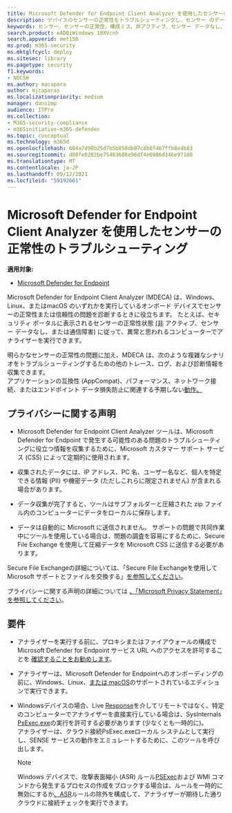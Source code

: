 ```yaml
---
title: Microsoft Defender for Endpoint Client Analyzer を使用したセンサーの正常性のトラブルシューティング
description: デバイスのセンサーの正常性をトラブルシューティングし、センサー のデータまたは機能に影響を与える潜在的な構成、環境、接続、または利用統計情報の問題を特定します。
keywords: センサー、センサーの正常性、構成ミス、非アクティブ、センサー データなし、センサー データ、通信障害、通信障害
search.product: eADQiWindows 10XVcnh
search.appverid: met150
ms.prod: m365-security
ms.mktglfcycl: deploy
ms.sitesec: library
ms.pagetype: security
f1.keywords:
- NOCSH
ms.author: macapara
author: mjcaparas
ms.localizationpriority: medium
manager: dansimp
audience: ITPro
ms.collection:
- M365-security-compliance
- m365initiative-m365-defender
ms.topic: conceptual
ms.technology: m365d
ms.openlocfilehash: 604a7d98b25d7b5b858db87c8b8f467ffb8edb83
ms.sourcegitcommit: d08fe0282be75483608e96df4e6986d346e97180
ms.translationtype: MT
ms.contentlocale: ja-JP
ms.lasthandoff: 09/12/2021
ms.locfileid: "59192661"
---
```

#  <a name="troubleshoot-sensor-health-using-microsoft-defender-for-endpoint-client-analyzer"></a>Microsoft Defender for Endpoint Client Analyzer を使用したセンサーの正常性のトラブルシューティング

**適用対象:**
- [Microsoft Defender for Endpoint](https://go.microsoft.com/fwlink/p/?linkid=2146631)

Microsoft Defender for Endpoint Client Analyzer (MDECA) は、Windows、Linux、または[](/microsoft-365/security/defender-endpoint/onboard-configure)macOS のいずれかを実行しているオンボード デバイスでセンサーの正常性または信頼性の問題を診断するときに役立ちます。 たとえば、セキュリティ ポータルに表示されるセンサーの正常性状態 [(非](/microsoft-365/security/defender-endpoint/fix-unhealthy-sensors) アクティブ、センサー データなし、または通信障害) に従って、異常と思われるコンピューターでアナライザーを実行できます。

明らかなセンサーの正常性の問題に加え、MDECA は、次のような複雑なシナリオをトラブルシューティングするための他のトレース、ログ、および診断情報を収集できます。  
アプリケーションの互換性 (AppCompat)、パフォーマンス、ネットワーク接続、またはエンドポイント データ損失防止に関連する予期しない[動作。](/microsoft-365/compliance/endpoint-dlp-learn-about)

## <a name="privacy-notice"></a>プライバシーに関する声明


-   Microsoft Defender for Endpoint Client Analyzer ツールは、Microsoft Defender for Endpoint で発生する可能性のある問題のトラブルシューティングに役立つ情報を収集するために、Microsoft カスタマー サポート サービス (CSS) によって定期的に使用されます。

-   収集されたデータには、IP アドレス、PC 名、ユーザー名など、個人を特定できる情報 (PII) や機密データ (ただしこれらに限定されません) が含まれる場合があります。

-   データ収集が完了すると、ツールはサブフォルダーと圧縮された zip ファイル内のコンピューターにデータをローカルに保存します。

-   データは自動的に Microsoft に送信されません。 サポートの問題で共同作業中にツールを使用している場合は、問題の調査を容易にするために、Secure File Exchange を使用して圧縮データを Microsoft CSS に送信する必要があります。

Secure File Exchangeの詳細については、「Secure File Exchangeを使用して Microsoft サポートとファイルを交換する」[を参照してください](/troubleshoot/azure/general/secure-file-exchange-transfer-files)。  

プライバシーに関する声明の詳細については [、「Microsoft Privacy Statement」を参照してください](https://privacy.microsoft.com/privacystatement)。

## <a name="requirements"></a>要件

-   アナライザーを実行する前に、プロキシまたはファイアウォールの構成で Microsoft Defender for Endpoint サービス URL へのアクセスを許可することを [確認することをお勧めします](configure-proxy-internet.md#enable-access-to-microsoft-defender-for-endpoint-service-urls-in-the-proxy-server)。

-   アナライザーは、Microsoft Defender for Endpoint[](minimum-requirements.md#supported-windows-versions)へのオンボーディングの前に、Windows、Linux、[または macOS](microsoft-defender-endpoint-mac.md#system-requirements)のサポートされているエディションで実行できます。 [](microsoft-defender-endpoint-linux.md#system-requirements)

-   Windowsデバイスの場合、Live [Response](/microsoft-365/security/defender-endpoint/troubleshoot-collect-support-log)を介してリモートではなく、特定のコンピューターでアナライザーを直接実行している場合は、SysInternals [PsExec.exe](/sysinternals/downloads/psexec)の実行を許可する必要があります (少なくとも一時的に)。  
    アナライザーは、クラウド接続PsExec.exeローカル システムとして実行し、SENSE サービスの動作をエミュレートするために、このツールを呼び出します。

    > [!NOTE]
    > Windows デバイスで、攻撃表面縮小 (ASR) ルール[PSExec](attack-surface-reduction-rules.md#block-process-creations-originating-from-psexec-and-wmi-commands)および WMI コマンドから発生するプロセスの作成をブロックする場合は、ルールを一時的に無効にするか[、ASR](enable-attack-surface-reduction.md#exclude-files-and-folders-from-asr-rules)ルールの除外を構成して、アナライザーが期待した通りクラウドに接続チェックを実行できます。
